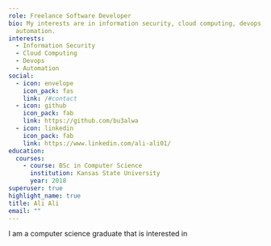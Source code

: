 ```yaml
---
role: Freelance Software Developer
bio: My interests are in information security, cloud computing, devops, and
  automation.
interests:
  - Information Security
  - Cloud Computing
  - Devops
  - Automation
social:
  - icon: envelope
    icon_pack: fas
    link: /#contact
  - icon: github
    icon_pack: fab
    link: https://github.com/bu3alwa
  - icon: linkedin
    icon_pack: fab
    link: https://www.linkedin.com/ali-ali01/
education:
  courses:
    - course: BSc in Computer Science
      institution: Kansas State University
      year: 2018
superuser: true
highlight_name: true
title: Ali Ali
email: ""
---
```

I am a computer science graduate that is interested in
